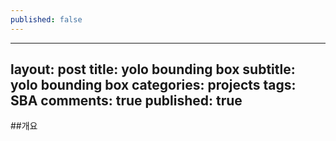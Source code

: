 ```yaml
---
published: false
---
```

---
layout: post
title: yolo bounding box
subtitle: yolo bounding box
categories: projects
tags: SBA
comments: true
published: true
---

##개요